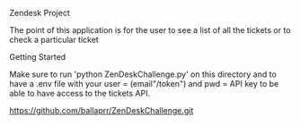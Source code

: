Zendesk Project

The point of this application is for the user to see a 
list of all the tickets or to check a particular ticket

Getting Started

Make sure to run 'python ZenDeskChallenge.py' on this
directory and to have a .env file with your user = (email"/token")
and pwd = API key to be able to have access to the tickets API.

https://github.com/ballaprr/ZenDeskChallenge.git
